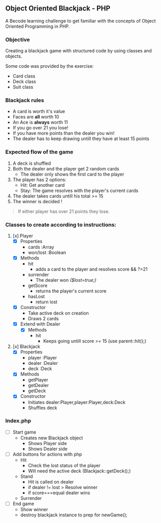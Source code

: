 ## Object Oriented Blackjack - PHP
A Becode learning challenge to get familiar with the concepts of Object Oriented Programming in PHP.

### Objective
Creating a blackjack game with structured code by using classes and objects.

Some code was provided by the exercise:
- Card class
- Deck class
- Suit class

### Blackjack rules
- A card is worth it's value
- Faces are **all** worth 10
- An Ace is **always** worth 11
- If you go over 21 you lose!
- If you have more points than the dealer you win!
- The dealer has to keep drawing untill they have at least 15 points

### Expected flow of the game
1. A deck is shuffled
2. Both the dealer and the player get 2 random cards
    - The dealer only shows the first card to the player
3. The player has 2 options:
    - Hit: Get another card
    - Stay: The game resolves with the player's current cards
4. The dealer takes cards untill his total >= 15
5. The winner is decided
!
>If either player has over 21 points they lose.
 
### Classes to create according to instructions:
1. [x] Player
    - [x] Properties
        - cards     :Array
        - won/lost  :Boolean
    -  [x] Methods
        - hit
            - adds a card to the player and resolves score && ?>21
        - surrender
            - The dealer won _($lost=true;)_
        - getScore
            - returns the player's current score
        - hasLost
            - return lost
    - [x] Constructor
        - Take active deck on creation
        - Draws 2 cards
    - [x] Extend with Dealer
        - [x] Methods
            - hit
                - Keeps going untill score >= 15 (use parent::hit();)
2. [x] Blackjack
    - [x] Properties
        - player    :Player
        - dealer    :Dealer
        - deck      :Deck
    - [x] Methods
        - getPlayer
        - getDealer
        - getDeck
    - [x] Constructor
        - Initiates dealer:Player,player:Player,deck:Deck
        - Shuffles deck
### Index.php
- [ ] Start game
    - Creates new Blackjack object
        - Shows Player side
        - Shows Dealer side
- [ ] Add buttons for actions with php
    - Hit
        - Check the lost status of the player
        - Will need the active deck (Blackjack::getDeck();)
    - Stand
        - Hit is called on dealer
        - if dealer != lost > Resolve winner
        - if score===equal dealer wins
    - Surrender
- [ ] End game
    - Show winner
    - destroy blackjack instance to prep for newGame();